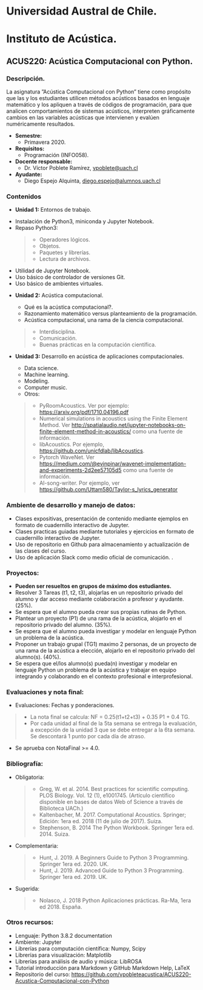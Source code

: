 # Universidad Austral de Chile.
# Instituto de Acústica.
## ACUS220: Acústica Computacional con Python.
### Descripción.
La asignatura ”Acústica Computacional con Python” tiene como propósito que las y los estudiantes utilicen métodos
acústicos basados en lenguaje matemático y los apliquen a través de códigos de programación, para que analicen
comportamientos de sistemas acústicos, interpreten gráficamente cambios en las variables acústicas que
intervienen y evalúen numéricamente resultados.
* **Semestre:** 
  + Primavera 2020. 
* **Requisitos:** 
  + Programación (INFO058).
* **Docente responsable:** 
  + Dr. Víctor Poblete Ramírez, vpoblete@uach.cl 
* **Ayudante:**
  + Diego Espejo Alquinta, diego.espejo@alumnos.uach.cl 
### Contenidos
* **Unidad 1:** Entornos de trabajo.
+ Instalación de Python3, miniconda y Jupyter Notebook.
+ Repaso Python3:
  > + Operadores lógicos.
  > + Objetos. 
  > + Paquetes y librerías.
  > + Lectura de archivos.
+ Utilidad de Jupyter Notebook.
+ Uso básico de controlador de versiones Git.
+ Uso básico de ambientes virtuales. 

* **Unidad 2:** Acústica computacional.  
  + Qué es la acústica computacional?.
  + Razonamiento matemático versus planteamiento de la programación.
  + Acústica computacional, una rama de la ciencia computacional.
  > + Interdisciplina.
  > + Comunicación.
  > + Buenas prácticas en la computación científica.

* **Unidad 3:** Desarrollo en acústica de aplicaciones computacionales. 
  + Data science.
  + Machine learning.
  + Modeling.
  + Computer music.
  + Otros:
  > + PyRoomAcoustics. Ver por ejemplo: https://arxiv.org/pdf/1710.04196.pdf
  > + Numerical simulations in acoustics using the Finite Element Method. Ver http://spatialaudio.net/jupyter-notebooks-on-finite-element-method-in-acoustics/ como una fuente de información.
  > + libAcoustics. Por ejemplo, https://github.com/unicfdlab/libAcoustics. 
  > + Pytorch WaveNet. Ver https://medium.com/@evinpinar/wavenet-implementation-and-experiments-2d2ee57105d5 como una fuente de información.
  > + AI-song-writer. Por ejemplo, ver https://github.com/Uttam580/Taylor-s_lyrics_generator

### Ambiente de desarrollo y manejo de datos:
  + Clases expositivas, presentación de contenido mediante ejemplos en formato de cuadernillo interactivo de Jupyter.
  + Clases practicas guiadas mediante tutoriales y ejercicios en formato de cuadernillo interactivo de Jupyter.
  + Uso de repositorio en Github para almacenamiento y actualización de las clases del curso.
  + Uso de aplicación Slack como medio oficial de comunicación. . 

### Proyectos: 
  + **Pueden ser resueltos en grupos de máximo dos estudiantes.**
  + Resolver 3 Tareas (t1, t2, t3), alojarlas en un repositorio privado del alumno y dar acceso mediante colaboración a profesor y ayudante. (25%).
  + Se espera que el alumno pueda crear sus propias rutinas de Python.
  + Plantear un proyecto (P1) de una rama de la acústica, alojarlo en el repositorio privado del alumno. (35%).
  + Se espera que el alumno pueda investigar y modelar en lenguaje Python un problema de la acústica.
  + Proponer un trabajo grupal (TG1) maximo 2 personas, de un proyecto de una rama de la acústica a elección, alojarlo en el repositorio privado del alumno(s). (40%). 
  + Se espera que el/los alumno(s) pueda(n) investigar y modelar en lenguaje Python un problema de la acústica y trabajar en equipo integrando y colaborando en el contexto profesional e interprofesional.

### Evaluaciones y nota final:     
  + Evaluaciones: Fechas y ponderaciones.
  > + La nota final se calcula: NF = 0.25(t1+t2+t3) + 0.35 P1 + 0.4 TG.
  > + Por cada unidad al final de la 5ta semana se entrega la evaluación, a excepción de la unidad 3 que se debe entregar a la 6ta semana. Se descontará 1 punto por cada día de atraso.
       
  + Se aprueba con NotaFinal >= 4.0.
  
 ### Bibliografía:
  + Obligatoria:
    > + Greg, W.  et al. 2014. Best practices for scientific computing. PLOS Biology. Vol. 12 (1), e1001745. (Artículo científico disponible en bases de datos Web of Science a través de Biblioteca UACh.)
    > + Kaltenbacher, M.  2017. Computational Acoustics.  Springer; Edición: 1era ed. 2018 (11 de julio de 2017). Suiza. 
    > + Stephenson, B. 2014 The Python Workbook. Springer 1era ed. 2014. Suiza.

  + Complementaria:
    > + Hunt, J.  2019. A Beginners Guide to Python 3 Programming. Springer 1era ed. 2020. UK.
    > + Hunt, J. 2019. Advanced Guide to Python 3 Programming. Springer 1era ed. 2019. UK.

  + Sugerida:
    > + Nolasco, J. 2018 Python Aplicaciones prácticas. Ra-Ma, 1era ed 2018. España.
  
### Otros recursos:
  + Lenguaje: Python 3.8.2 documentation
  + Ambiente: Jupyter
  + Librerías para computación científica: Numpy, Scipy    
  + Librerías para visualización: Matplotlib
  + Librerías para análisis de audio y música: LibROSA
  + Tutorial introducción para Markdown y GitHub Markdown Help, LaTeX
  + Repositorio del curso: https://github.com/vpobleteacustica/ACUS220-Acustica-Computacional-con-Python